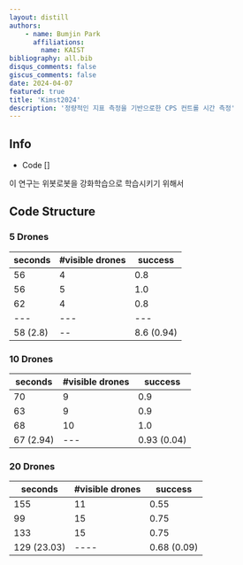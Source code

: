 ```yaml
---
layout: distill
authors: 
    - name: Bumjin Park
      affiliations:
        name: KAIST
bibliography: all.bib
disqus_comments: false
giscus_comments: false
date: 2024-04-07
featured: true
title: 'Kimst2024'
description: '정량적인 지표 측정을 기반으로한 CPS 컨트롤 시간 측정'
---
```




## Info 

* Code []

이 연구는 위봇로봇을 강화학습으로 학습시키기 위해서 



## Code Structure


### 5 Drones

| seconds | #visible drones |  success |
|---------|-----------------|----------|    
| 56      | 4               |  0.8     |
| 56      | 5               |  1.0     |
| 62      | 4               |  0.8     |
|---|---|---|---|
|58 (2.8) | -- |   8.6 (0.94)  | 

### 10 Drones

| seconds | #visible drones |  success |
|---------|-----------------|----------|    
| 70      | 9               |  0.9     |
| 63      | 9               |  0.9     |
| 68      | 10              |  1.0     |
|67 (2.94) | --- | 0.93 (0.04) | 

### 20 Drones

| seconds | #visible drones |  success |
|---------|-----------------|----------|    
|  155     |     11         |     0.55 |
|  99     |      15         |     0.75 |
|  133     |     15         |     0.75 |
129 (23.03) |  ---- | 0.68 (0.09)



